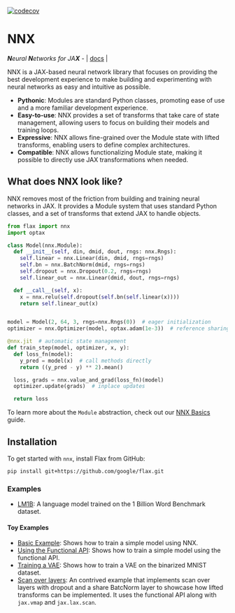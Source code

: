 [![codecov](https://codecov.io/gh/cgarciae/nnx/branch/main/graph/badge.svg?token=VqJjL474Z7)](https://codecov.io/gh/cgarciae/nnx)

# NNX

_**N**eural **N**etworks for JA**X**_ - | [docs](https://flax.readthedocs.io/en/latest/nnx/index.html) |

NNX is a JAX-based neural network library that focuses on providing the best development experience to make
building and experimenting with neural networks as easy and intuitive as possible.

* **Pythonic**: Modules are standard Python classes, promoting ease of use and a more familiar
  development experience.
* **Easy-to-use**: NNX provides a set of transforms that take care of state management, allowing
  users to focus on building their models and training loops.
* **Expressive**: NNX allows fine-grained over the Module state with lifted transforms, enabling
  users to define complex architectures.
* **Compatible**: NNX allows functionalizing Module state, making it possible to directly use JAX
  transformations when needed.

## What does NNX look like?

NNX removes most of the friction from building and training neural networks in JAX. It provides
a Module system that uses standard Python classes, and a set of transforms that extend
JAX to handle objects.

```python
from flax import nnx
import optax

class Model(nnx.Module):
  def __init__(self, din, dmid, dout, rngs: nnx.Rngs):
    self.linear = nnx.Linear(din, dmid, rngs=rngs)
    self.bn = nnx.BatchNorm(dmid, rngs=rngs)
    self.dropout = nnx.Dropout(0.2, rngs=rngs)
    self.linear_out = nnx.Linear(dmid, dout, rngs=rngs)

  def __call__(self, x):
    x = nnx.relu(self.dropout(self.bn(self.linear(x))))
    return self.linear_out(x)


model = Model(2, 64, 3, rngs=nnx.Rngs(0))  # eager initialization
optimizer = nnx.Optimizer(model, optax.adam(1e-3))  # reference sharing

@nnx.jit  # automatic state management
def train_step(model, optimizer, x, y):
  def loss_fn(model):
    y_pred = model(x)  # call methods directly
    return ((y_pred - y) ** 2).mean()

  loss, grads = nnx.value_and_grad(loss_fn)(model)
  optimizer.update(grads)  # inplace updates

  return loss
```

To learn more about the `Module` abstraction, check out our [NNX Basics](https://flax.readthedocs.io/en/latest/nnx/nnx_basics.html#) guide.

## Installation

To get started with `nnx`, install Flax from GitHub:
```
pip install git+https://github.com/google/flax.git
```

### Examples

* [LM1B](https://github.com/google/flax/tree/main/examples/lm1b_nnx): A language model trained on the 1 Billion Word Benchmark dataset.

#### Toy Examples
* [Basic Example](https://github.com/google/flax/tree/main/examples/nnx_toy_examples/02_lifted_transforms.py): Shows how to train a simple model using NNX.
* [Using the Functional API](https://github.com/google/flax/tree/main/examples/nnx_toy_examples/01_functional_api.py): Shows how to train a simple model using the functional API.
* [Training a VAE](https://github.com/google/flax/tree/main/examples/nnx_toy_examples/05_vae.py): Shows how to train a VAE on the binarized MNIST dataset.
* [Scan over layers](https://github.com/google/flax/tree/main/examples/nnx_toy_examples/06_scan_over_layers.py): An contrived example that implements scan over layers with dropout and a share BatcNorm layer to showcase how lifted transforms can be implemented. It uses the functional API along with `jax.vmap` and `jax.lax.scan`.
